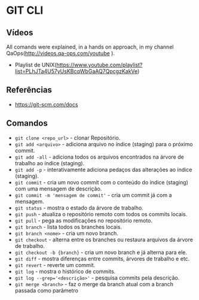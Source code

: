 # GIT CLI

## Vídeos

All comands were explained, in a hands on approach, in my channel QaOps(http://videos.qa-ops.com/youtube
). 

* Playlist de UNIX(https://www.youtube.com/playlist?list=PLhJTa4U57yUsKBcqWbGaAQ7QpcgzKakVe)

## Referências

* https://git-scm.com/docs

## Comandos

* `git clone <repo_url>` - clonar Repositório.    
* `git add <arquivo>` - adiciona arquivo no índice (staging) para o próximo commit. 
* `git add -all` - adiciona todos os arquivos encontrados na árvore de trabalho ao índice (staging).
* `git add -p` - interativamente adiciona pedaços das alterações ao índice (staging).    
* `git commit` -  cria um novo commit com o conteúdo do índice (staging) com uma mensagem de descrição.
* `git commit -m 'mensagem de commit'` - cria um commit já com a mensagem.
* `git status` - mostra o estado da árvore de trabalho.     
* `git push` - atualiza o repositório remoto com todos os commits locais. 
* `git pull` - pega as modificações no repositório remoto.
* `git branch` - lista todos os branches locais.
* `git branch <nome>` - cria um novo branch.
* `git checkout` - alterna entre os branches ou restaura arquivos da árvore de trabalho.
* `git checkout -b {branch}` - cria um novo branch e já alterna para ele.
* `git diff` - mostra diferenças entre commits, árvores de trabalho e etc. 
* `git revert` - reverte um commit. 
* `git log` - mostra o histórico de commits.
* `git log --grep='<descrição>'` - pesquisa commits pela descrição.
* `git merge <branch>` - faz o merge da branch atual com a branch passada como parâmetro
